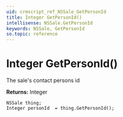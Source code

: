 ```yaml
---
uid: crmscript_ref_NSSale_GetPersonId
title: Integer GetPersonId()
intellisense: NSSale.GetPersonId
keywords: NSSale, GetPersonId
so.topic: reference
---
```


# Integer GetPersonId()

The sale's contact persons id

**Returns:** Integer

```crmscript
NSSale thing;
Integer personId  = thing.GetPersonId();
```

